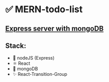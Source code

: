 # ✅ MERN-todo-list

## [Express server with mongoDB](https://github.com/Andsailor/MERN-todo-nodeJS)


## Stack: 

* 📲 nodeJS (Express)
* ⚛ React
* 📗 mongoDB
* ✨ React-Transition-Group
